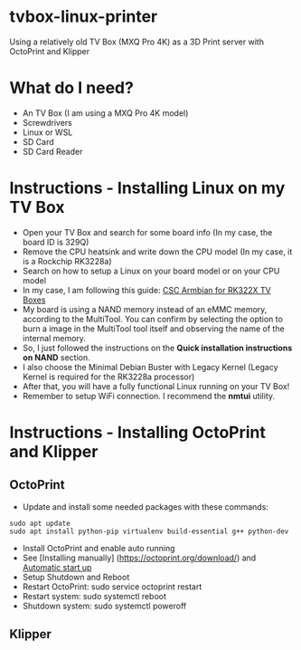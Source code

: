 # tvbox-linux-printer
Using a relatively old TV Box (MXQ Pro 4K) as a 3D Print server with OctoPrint and Klipper

# What do I need?
* An TV Box (I am using a MXQ Pro 4K model)
* Screwdrivers
* Linux or WSL
* SD Card
* SD Card Reader

# Instructions - Installing Linux on my TV Box
* Open your TV Box and search for some board info (In my case, the board ID is 329Q)
* Remove the CPU heatsink and write down the CPU model (In my case, it is a Rockchip RK3228a)
* Search on how to setup a Linux on your board model or on your CPU model
* In my case, I am following this guide: [CSC Armbian for RK322X TV Boxes](https://forum.armbian.com/topic/12656-csc-armbian-for-rk322x-tv-boxes/)
 * My board is using a NAND memory instead of an eMMC memory, according to the MultiTool. You can confirm by selecting the option to burn a image in the MultiTool tool itself and observing the name of the internal memory.
 * So, I just followed the instructions on the **Quick installation instructions on NAND** section.
 * I also choose the Minimal Debian Buster with Legacy Kernel (Legacy Kernel is required for the RK3228a processor)
* After that, you will have a fully functional Linux running on your TV Box!
* Remember to setup WiFi connection. I recommend the **nmtui** utility.

# Instructions - Installing OctoPrint and Klipper
## OctoPrint
* Update and install some needed packages with these commands:
```
sudo apt update
sudo apt install python-pip virtualenv build-essential g++ python-dev
```
* Install OctoPrint and enable auto running
 * See [Installing manually] (https://octoprint.org/download/) and [Automatic start up](https://community.octoprint.org/t/setting-up-octoprint-on-a-raspberry-pi-running-raspbian/2337)
* Setup Shutdown and Reboot
 * Restart OctoPrint: sudo service octoprint restart
 * Restart system: sudo systemctl reboot
 * Shutdown system: sudo systemctl poweroff
 
## Klipper


 

